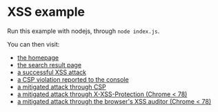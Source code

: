# XSS example

Run this example with nodejs, through `node index.js`.

You can then visit:

* [the homepage](http://wasec.local:7888/)
* [the search result page](http://wasec.local:7888/?search=A+lovely+kitten)
* [a successful XSS attack](http://wasec.local:7888/?search=%3Cscript+type%3D%22text%2Fjavascript%22%3Ealert%28%27You%20have%20been%20PWNED%27%29%3C%2Fscript%3E)
* [a CSP violation reported to the console](http://wasec.local:7888/?search=%3Cscript+type%3D%22text%2Fjavascript%22%3Ealert%28%27You%20have%20been%20PWNED%27%29%3C%2Fscript%3E&csp=report)
* [a mitigated attack through CSP](http://wasec.local:7888/?search=%3Cscript+type%3D%22text%2Fjavascript%22%3Ealert%28%27You%20have%20been%20PWNED%27%29%3C%2Fscript%3E&csp=on)
* [a mitigated attack through X-XSS-Protection (Chrome < 78)](http://wasec.local:7888/?search=%3Cscript+type%3D%22text%2Fjavascript%22%3Ealert%28%27You%20have%20been%20PWNED%27%29%3C%2Fscript%3E&xss=on)
* [a mitigated attack through the browser's XSS auditor (Chrome < 78)](http://wasec.local:7888/?search=%3Cscript+type%3D%22text%2Fjavascript%22%3Ealert%28%27You%20have%20been%20PWNED%27%29%3C%2Fscript%3E&xss=off)

